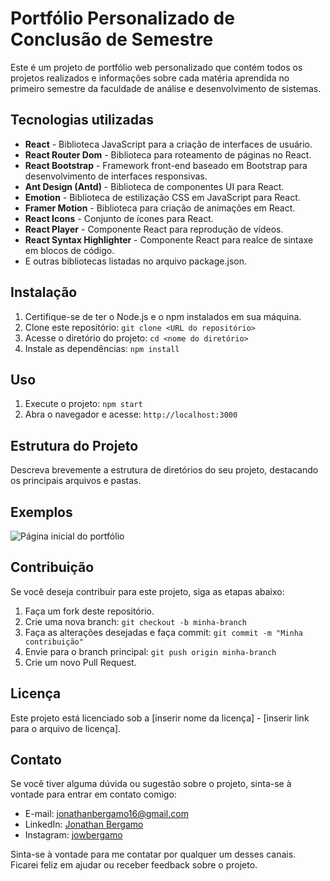 # Portfólio Personalizado de Conclusão de Semestre

Este é um projeto de portfólio web personalizado que contém todos os projetos realizados e informações sobre cada matéria aprendida no primeiro semestre da faculdade de análise e desenvolvimento de sistemas.

## Tecnologias utilizadas

- **React** - Biblioteca JavaScript para a criação de interfaces de usuário.
- **React Router Dom** - Biblioteca para roteamento de páginas no React.
- **React Bootstrap** - Framework front-end baseado em Bootstrap para desenvolvimento de interfaces responsivas.
- **Ant Design (Antd)** - Biblioteca de componentes UI para React.
- **Emotion** - Biblioteca de estilização CSS em JavaScript para React.
- **Framer Motion** - Biblioteca para criação de animações em React.
- **React Icons** - Conjunto de ícones para React.
- **React Player** - Componente React para reprodução de vídeos.
- **React Syntax Highlighter** - Componente React para realce de sintaxe em blocos de código.
- E outras bibliotecas listadas no arquivo package.json.

## Instalação

1. Certifique-se de ter o Node.js e o npm instalados em sua máquina.
2. Clone este repositório: `git clone <URL do repositório>`
3. Acesse o diretório do projeto: `cd <nome do diretório>`
4. Instale as dependências: `npm install`

## Uso

1. Execute o projeto: `npm start`
2. Abra o navegador e acesse: `http://localhost:3000`

## Estrutura do Projeto

Descreva brevemente a estrutura de diretórios do seu projeto, destacando os principais arquivos e pastas.

## Exemplos

![Página inicial do portfólio]("https://media.licdn.com/dms/image/D4D03AQEYy6rA6FJmZA/profile-displayphoto-shrink_200_200/0/1685715165883?e=1692230400&v=beta&t=Em2urfdo-nCJm_sogVSDndJ5CfTCV4oSq4ttLlr1pFI")

## Contribuição

Se você deseja contribuir para este projeto, siga as etapas abaixo:

1. Faça um fork deste repositório.
2. Crie uma nova branch: `git checkout -b minha-branch`
3. Faça as alterações desejadas e faça commit: `git commit -m "Minha contribuição"`
4. Envie para o branch principal: `git push origin minha-branch`
5. Crie um novo Pull Request.

## Licença

Este projeto está licenciado sob a [inserir nome da licença] - [inserir link para o arquivo de licença].

## Contato

Se você tiver alguma dúvida ou sugestão sobre o projeto, sinta-se à vontade para entrar em contato comigo:

- E-mail: jonathanbergamo16@gmail.com
- LinkedIn: [Jonathan Bergamo](https://www.linkedin.com/in/jonathanbergamo/)
- Instagram: [jowbergamo](https://www.instagram.com/jowbergamo/)

Sinta-se à vontade para me contatar por qualquer um desses canais. Ficarei feliz em ajudar ou receber feedback sobre o projeto.
